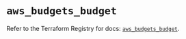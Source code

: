 # `aws_budgets_budget`

Refer to the Terraform Registry for docs: [`aws_budgets_budget`](https://registry.terraform.io/providers/hashicorp/aws/5.99.1/docs/resources/budgets_budget).
